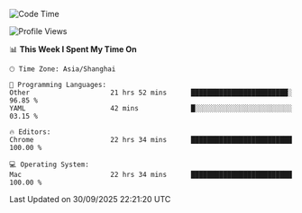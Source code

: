 <!--START_SECTION:waka-->
![Code Time](http://img.shields.io/badge/Code%20Time-4%2C504%20hrs%202%20mins-blue)

![Profile Views](http://img.shields.io/badge/Profile%20Views-0-blue)

📊 **This Week I Spent My Time On** 

```text
🕑︎ Time Zone: Asia/Shanghai

💬 Programming Languages: 
Other                    21 hrs 52 mins      ████████████████████████░   96.85 % 
YAML                     42 mins             █░░░░░░░░░░░░░░░░░░░░░░░░   03.15 % 

🔥 Editors: 
Chrome                   22 hrs 34 mins      █████████████████████████   100.00 % 

💻 Operating System: 
Mac                      22 hrs 34 mins      █████████████████████████   100.00 % 
```


 Last Updated on 30/09/2025 22:21:20 UTC
<!--END_SECTION:waka-->